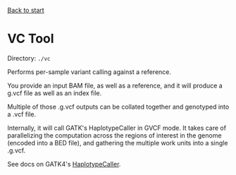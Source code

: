 [Back to start](./README.md)

VC Tool
==============

Directory: `./vc`

Performs per-sample variant calling against a reference.

You provide an input BAM file, as well as a reference, and it will produce a g.vcf file as well as an index file.

Multiple of those .g.vcf outputs can be collated together and genotyped into a .vcf file.

Internally, it will call GATK's HaplotypeCaller in GVCF mode. It takes care of parallelizing the computation across the
regions of interest in the genome (encoded into a BED file), and gathering the multiple work units into a single .g.vcf.

See docs on GATK4's [HaplotypeCaller](https://software.broadinstitute.org/gatk/documentation/tooldocs/4.0.3.0/org_broadinstitute_hellbender_tools_walkers_haplotypecaller_HaplotypeCaller.php).

